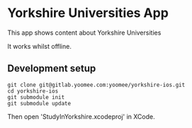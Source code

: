 # Yorkshire Universities App

This app shows content about Yorkshire Universities

It works whilst offline.

## Development setup

```
git clone git@gitlab.yoomee.com:yoomee/yorkshire-ios.git
cd yorkshire-ios
git submodule init
git submodule update
```

Then open 'StudyInYorkshire.xcodeproj' in XCode.
